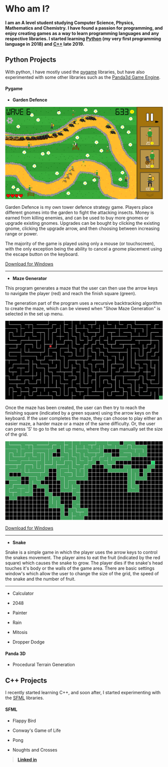 # Who am I?

**I am an A level student studying Computer Science, Physics, Mathematics and Chemistry. I have found a passion for programming, and enjoy creating games as a way to learn programming languages and any respective libraries. I started learning [Python](#python-projects) (my very first programming language in 2018) and [C++](#c-projects) late 2019.**

## Python Projects

With python, I have mostly used the [pygame](#pygame) libraries, but have also experimented with some other libraries such as the [Panda3d Game Engine](#panda-3d).

#### Pygame

- **Garden Defence**

![An in-game screen shot](/ProgramRepos/Pygame-GardenDefence/GardenDefenceFiles/Images/ScreenShotForGithubPages-shrunk.png)

Garden Defence is my own tower defence strategy game. Players place different gnomes into the garden to fight the attacking insects. Money is earned from killing enemies, and can be used to buy more gnomes or upgrade existing gnomes. Upgrades can be bought by clicking the existing gnome, clicking the upgrade arrow, and then choosing between increasing range or power.

The majority of the game is played using only a mouse (or touchscreen), with the only exception being the ability to cancel a gnome placement using the escape button on the keyboard.

[Download for Windows](/ProgramRepos/Pygame-GardenDefence/GardenDefence.zip?raw=true "Zip file download for Garden Defence")

---

- **Maze Generator**

This program generates a maze that the user can then use the arrow keys to navigate the player (red) and reach the finish square (green).

The generation part of the program uses a recursive backtracking algorithm to create the maze, which can be viewed when "Show Maze Generation" is selected in the set up menu. 

![The Recursive Backtracking Algorithm](/ProgramRepos/Pygame-MazeGenerator/MazeGeneratorFiles/PlayingScreenShot-shrunk.png)

Once the maze has been created, the user can then try to reach the finishing square (indicated by a green square) using the arrow keys on the keyboard. If the user completes the maze, they can choose to play either an easier maze, a harder maze or a maze of the same difficulty. Or, the user can press 'S' to go to the set up menu, where they can manually set the size of the grid.

![The playing screen, red square = player, green square = finish](/ProgramRepos/Pygame-MazeGenerator/MazeGeneratorFiles/GenerationScreenShot-shrunk.png)

[Download for Windows](/ProgramRepos/Pygame-MazeGenerator/MazeGenerator.zip?raw=true "zip file download for the Maze Generator")

---

- **Snake**

Snake is a simple game in which the player uses the arrow keys to control the snakes movement. The player aims to eat the fruit (indicated by the red square) which causes the snake to grow. The player dies if the snake's head touches it's body or the walls of the game area. There are basic settings window's which allow the user to change the size of the grid, the speed of the snake and the number of fruit.

---

- Calculator

- 2048

- Painter

- Rain

- Mitosis

- Dropper Dodge

#### Panda 3D

- Procedural Terrain Generation

## C++ Projects

I recently started learning C++, and soon after, I started experimenting with the [SFML](#sfml) libraries.

#### SFML

- Flappy Bird

- Conway's Game of Life

- Pong

- Noughts and Crosses


> **[Linked in](https://linkedin.com/in/owen-pauptit/)**
